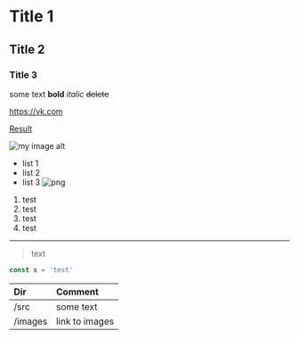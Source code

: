 # Title 1
## Title 2
### Title 3

some text
**bold**
_italic_
~~delete~~

https://vk.com

[Result](https://vk.com)

![my image alt](https://unsplash.it/200/200)

- list 1
- list 2
- list 3 ![png](https://unsplash.it/200/200)


1. test
1. test
1. test
1. test

---

> text

```js
const x = 'test'
```

| Dir | Comment |
|:-----|:-------|
|/src| some text|
|/images| link to images |